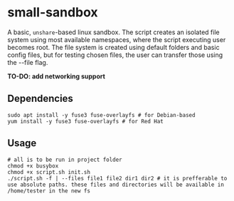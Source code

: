 # small-sandbox
A basic, `unshare`-based linux sandbox. The script creates an isolated file system using most available namespaces, where the script executing user becomes root. The file system is created using default folders and basic config files, but for testing chosen files, the user can transfer those using the --file flag.

**TO-DO: add networking support**

## Dependencies
```
sudo apt install -y fuse3 fuse-overlayfs # for Debian-based
yum install -y fuse3 fuse-overlayfs # for Red Hat
```
## Usage
```
# all is to be run in project folder
chmod +x busybox
chmod +x script.sh init.sh
./script.sh -f | --files file1 file2 dir1 dir2 # it is prefferable to use absolute paths. these files and directories will be available in /home/tester in the new fs
```
